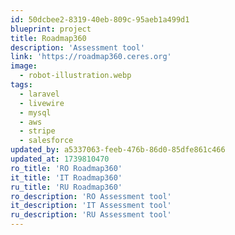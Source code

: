 ```yaml
---
id: 50dcbee2-8319-40eb-809c-95aeb1a499d1
blueprint: project
title: Roadmap360
description: 'Assessment tool'
link: 'https://roadmap360.ceres.org'
image:
  - robot-illustration.webp
tags:
  - laravel
  - livewire
  - mysql
  - aws
  - stripe
  - salesforce
updated_by: a5337063-feeb-476b-86d0-85dfe861c466
updated_at: 1739810470
ro_title: 'RO Roadmap360'
it_title: 'IT Roadmap360'
ru_title: 'RU Roadmap360'
ro_description: 'RO Assessment tool'
it_description: 'IT Assessment tool'
ru_description: 'RU Assessment tool'
---
```

